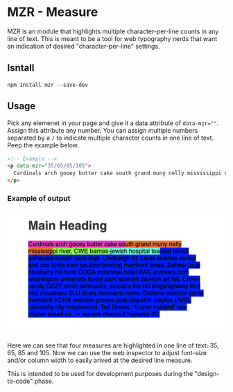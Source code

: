 # MZR - Measure

MZR is an module that highlights multiple character-per-line counts in any line of text. This is meant to be a tool for web typography nerds that want an indication of desired "character-per-line" settings.

## Isntall

```
npm install mzr --save-dev
```

## Usage
Pick any elemenet in your page and give it a data attribute of `data-mzr=""`. Assign this attribute any number. You can assign multiple numbers separated by a `/` to indicate multiple character counts in one line of text. Peep the example below.

```html
<!-- Example -->
<p data-mzr="35/65/85/105">
  Cardinals arch gooey butter cake south grand muny nelly mississippi river, CWE barnes-jewish hospital toasted ravioli anheuser-busch neon sign. Lindbergh St. Louis science center and zoo turtle park soulard bowling riverfront times. Delmar loop blueberry hill tivoli COCA moonrise hotel RAC answers.com washington university forest park spanish pavilion art hill.
</p>

```
### Example of output

![MZR example](https://github.com/brownerd/mzr/blob/master/example.png?raw=true "MZR example")

Here we can see that four measures are highlighted in one line of text: 35, 65, 85 and 105. Now we can use the web inspector to adjust font-size and/or column width to easily arived at the desired line measure.

This is intended to be used for development purposes during the "design-to-code" phase.
